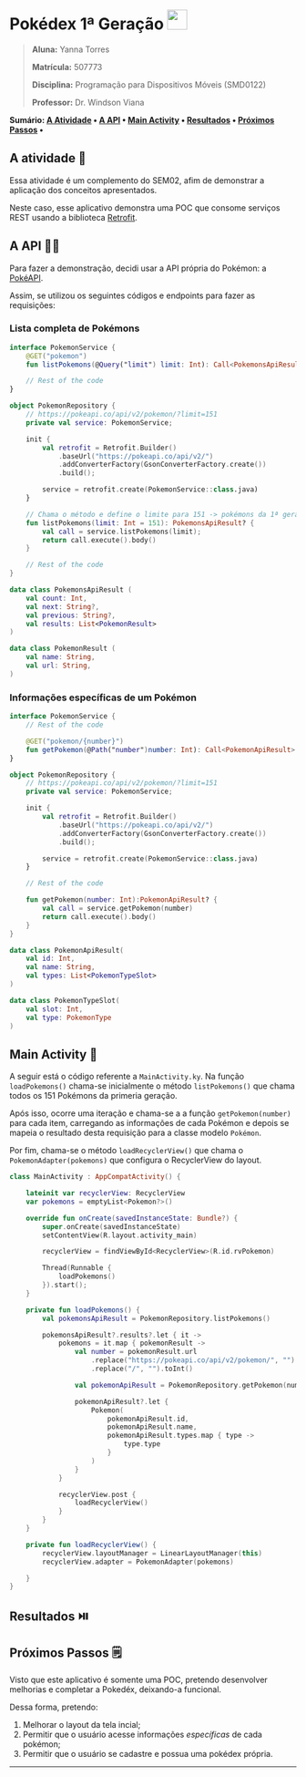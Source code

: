 <h1>Pokédex 1ª Geração <img src="https://seeklogo.com//images/P/pokeball-logo-DC23868CA1-seeklogo.com.png" width="35px">
</h1>

> **Aluna:** Yanna Torres
>
> **Matrícula:** 507773
>
> **Disciplina:** Programação para Dispositivos Móveis (SMD0122)
>
> **Professor:** Dr. Windson Viana

**Sumário: [A Atividade](#a-atividade-page_with_curl) • [A API](#a-api-woman_technologist) • [Main Activity](#main-activity-pushpin) • [Resultados](#resultados-play_or_pause) • [Próximos Passos](#proximos-passos-spiral_notepad) •**

## A atividade :page_with_curl:

Essa atividade é um complemento do SEM02, afim de demonstrar a aplicação dos conceitos apresentados.

Neste caso, esse aplicativo demonstra uma POC que consome serviços REST usando a biblioteca [Retrofit](https://square.github.io/retrofit/).

## A API :woman_technologist:

Para fazer a demonstração, decidi usar a API própria do Pokémon: a [PokéAPI](https://pokeapi.co/).

Assim, se utilizou os seguintes códigos e endpoints para fazer as requisições:

### Lista completa de Pokémons

```kotlin
interface PokemonService {
    @GET("pokemon")
    fun listPokemons(@Query("limit") limit: Int): Call<PokemonsApiResult>

    // Rest of the code
}
```

```kotlin
object PokemonRepository {
    // https://pokeapi.co/api/v2/pokemon/?limit=151
    private val service: PokemonService;

    init {
        val retrofit = Retrofit.Builder()
            .baseUrl("https://pokeapi.co/api/v2/")
            .addConverterFactory(GsonConverterFactory.create())
            .build();

        service = retrofit.create(PokemonService::class.java)
    }

    // Chama o método e define o limite para 151 -> pokémons da 1ª geração
    fun listPokemons(limit: Int = 151): PokemonsApiResult? {
        val call = service.listPokemons(limit);
        return call.execute().body()
    }

    // Rest of the code
}
```

```kotlin
data class PokemonsApiResult (
    val count: Int,
    val next: String?,
    val previous: String?,
    val results: List<PokemonResult>
)

data class PokemonResult (
    val name: String,
    val url: String,
)
```

### Informações específicas de um Pokémon

```kotlin
interface PokemonService {
    // Rest of the code

    @GET("pokemon/{number}")
    fun getPokemon(@Path("number")number: Int): Call<PokemonApiResult>
}
```

```kotlin
object PokemonRepository {
    // https://pokeapi.co/api/v2/pokemon/?limit=151
    private val service: PokemonService;

    init {
        val retrofit = Retrofit.Builder()
            .baseUrl("https://pokeapi.co/api/v2/")
            .addConverterFactory(GsonConverterFactory.create())
            .build();

        service = retrofit.create(PokemonService::class.java)
    }

    // Rest of the code

    fun getPokemon(number: Int):PokemonApiResult? {
        val call = service.getPokemon(number)
        return call.execute().body()
    }
}
```

```kotlin
data class PokemonApiResult(
    val id: Int,
    val name: String,
    val types: List<PokemonTypeSlot>
)

data class PokemonTypeSlot(
    val slot: Int,
    val type: PokemonType
)
```

## Main Activity :pushpin:

A seguir está o código referente a `MainActivity.ky`. Na função `loadPokemons()` chama-se inicialmente o método `listPokemons()` que chama todos os 151 Pokémons da primeria geração.

Após isso, ocorre uma iteração e chama-se a a função `getPokemon(number)` para cada item, carregando as informações de cada Pokémon e depois se mapeia o resultado desta requisição para a classe modelo `Pokémon`.

Por fim, chama-se o método `loadRecyclerView()` que chama o `PokemonAdapter(pokemons)` que configura o RecyclerView do layout.

```kotlin
class MainActivity : AppCompatActivity() {

    lateinit var recyclerView: RecyclerView
    var pokemons = emptyList<Pokemon?>()

    override fun onCreate(savedInstanceState: Bundle?) {
        super.onCreate(savedInstanceState)
        setContentView(R.layout.activity_main)

        recyclerView = findViewById<RecyclerView>(R.id.rvPokemon)

        Thread(Runnable {
            loadPokemons()
        }).start();
    }

    private fun loadPokemons() {
        val pokemonsApiResult = PokemonRepository.listPokemons()

        pokemonsApiResult?.results?.let { it ->
            pokemons = it.map { pokemonResult ->
                val number = pokemonResult.url
                    .replace("https://pokeapi.co/api/v2/pokemon/", "")
                    .replace("/", "").toInt()

                val pokemonApiResult = PokemonRepository.getPokemon(number)

                pokemonApiResult?.let {
                    Pokemon(
                        pokemonApiResult.id,
                        pokemonApiResult.name,
                        pokemonApiResult.types.map { type ->
                            type.type
                        }
                    )
                }
            }

            recyclerView.post {
                loadRecyclerView()
            }
        }
    }

    private fun loadRecyclerView() {
        recyclerView.layoutManager = LinearLayoutManager(this)
        recyclerView.adapter = PokemonAdapter(pokemons)

    }
}
```

## Resultados :play_or_pause_button:



## Próximos Passos :spiral_notepad:

Visto que este aplicativo é somente uma POC, pretendo desenvolver melhorias e completar a Pokedéx, deixando-a funcional.

Dessa forma, pretendo:

1. Melhorar o layout da tela incial;
2. Permitir que o usuário acesse informações _específicas_ de cada pokémon;
3. Permitir que o usuário se cadastre e possua uma pokédex própria.

---

